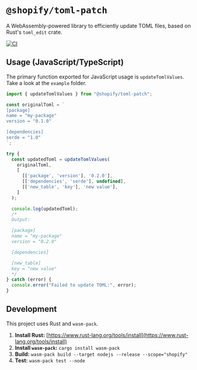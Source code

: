# `@shopify/toml-patch`

A WebAssembly-powered library to efficiently update TOML files, based on Rust's `toml_edit` crate.

[![CI](https://github.com/Shopify/toml-patch/actions/workflows/ci.yml/badge.svg)](https://github.com/Shopify/toml-patch/actions/workflows/ci.yml)

## Usage (JavaScript/TypeScript)

The primary function exported for JavaScript usage is `updateTomlValues`. Take a look at the `example` folder.

```javascript
import { updateTomlValues } from "@shopify/toml-patch";

const originalToml = `
[package]
name = "my-package"
version = "0.1.0"

[dependencies]
serde = "1.0"
`;

try {
  const updatedToml = updateTomlValues(
    originalToml,
    [
      [['package', 'version'], '0.2.0'],
      [['dependencies', 'serde'], undefined],
      [['new_table', 'key'], 'new value'],
    ]
  );

  console.log(updatedToml);
  /*
  Output:

  [package]
  name = "my-package"
  version = "0.2.0"

  [dependencies]

  [new_table]
  key = "new value"
  */
} catch (error) {
  console.error("Failed to update TOML:", error);
}

```

## Development

This project uses Rust and `wasm-pack`.

1.  **Install Rust:** [https://www.rust-lang.org/tools/install](https://www.rust-lang.org/tools/install)
2.  **Install `wasm-pack`:** `cargo install wasm-pack`
3.  **Build:** `wasm-pack build --target nodejs --release --scope="shopify"`
4.  **Test:** `wasm-pack test --node`
